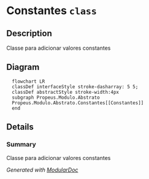 # Constantes `class`

## Description
Classe para adicionar valores constantes

## Diagram
```mermaid
  flowchart LR
  classDef interfaceStyle stroke-dasharray: 5 5;
  classDef abstractStyle stroke-width:4px
  subgraph Propeus.Modulo.Abstrato
  Propeus.Modulo.Abstrato.Constantes[[Constantes]]
  end
```

## Details
### Summary
Classe para adicionar valores constantes

*Generated with* [*ModularDoc*](https://github.com/hailstorm75/ModularDoc)
